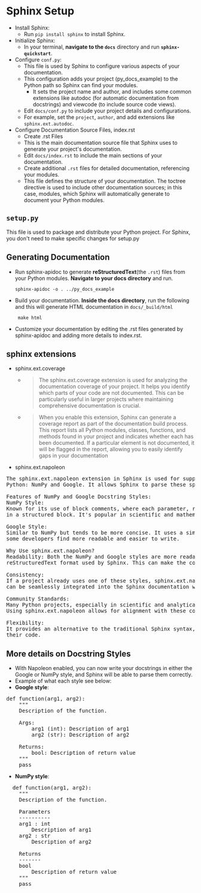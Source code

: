 # Sphinx Setup
- Install Sphinx:
  - Run `pip install sphinx` to install Sphinx.
- Initialize Sphinx:
  - In your terminal, **navigate to the `docs`** directory and run **`sphinx-quickstart`**.
- Configure `conf.py`:
  - This file is used by Sphinx to configure various aspects of your documentation.
  - This configuration adds your project (py_docs_example) to the Python path so Sphinx can find your modules.
     - It sets the project name and author, and includes some common extensions like autodoc (for automatic documentation from docstrings) and viewcode (to include source code views).
  - Edit `docs/conf.py` to include your project details and configurations. 
  - For example, set the `project`, `author`, and add extensions like 
    `sphinx.ext.autodoc`.
- Configure Documentation Source Files, index.rst
  - Create .rst Files
  - This is the main documentation source file that Sphinx uses to generate your project's documentation.
  - Edit `docs/index.rst` to include the main sections of your documentation.
  - Create additional `.rst` files for detailed documentation, referencing your modules.
  - This file defines the structure of your documentation. The toctree directive is used to include other documentation sources; in this case, modules, which Sphinx will automatically generate to document your Python modules.

## `setup.py`
This file is used to package and distribute your Python project. For Sphinx, you don't need to make specific changes for setup.py

## Generating Documentation
- Run sphinx-apidoc to generate **reStructuredText**(the `.rst`) files from your Python modules. **Navigate to your docs directory** and run.
  ```shell
  sphinx-apidoc -o . ../py_docs_example
  ```
- Build your documentation. **Inside the docs directory**, run the following and this will generate HTML documentation in `docs/_build/html`
  ```shell
   make html
  ```
- Customize your documentation by editing the .rst files generated by sphinx-apidoc and adding more details to index.rst.

## sphinx extensions
- sphinx.ext.coverage
  - > The sphinx.ext.coverage extension is used for analyzing the documentation coverage of your project. It helps you identify which parts of your code are not documented. This can be particularly useful in larger projects where maintaining comprehensive documentation is crucial.
  - > When you enable this extension, Sphinx can generate a coverage report as part of the documentation build process. This report lists all Python modules, classes, functions, and methods found in your project and indicates whether each has been documented. If a particular element is not documented, it will be flagged in the report, allowing you to easily identify gaps in your documentation
- sphinx.ext.napoleon 
<pre>
The sphinx.ext.napoleon extension in Sphinx is used for supporting two popular styles of docstrings in 
Python: NumPy and Google. It allows Sphinx to parse these specific styles and convert them into its own reStructuredText format, which is then used for generating project documentation. This extension is particularly useful because it lets developers write docstrings in a more human-readable format while still being able to generate well-structured and professional documentation.

Features of NumPy and Google Docstring Styles:
NumPy Style: 
Known for its use of block comments, where each parameter, return type, and other information is listed 
in a structured block. It's popular in scientific and mathematical projects due to its clarity and readability.

Google Style: 
Similar to NumPy but tends to be more concise. It uses a simpler format for parameters and return values, which 
some developers find more readable and easier to write.

Why Use sphinx.ext.napoleon?
Readability: Both the NumPy and Google styles are more readable for many developers compared to the traditional
reStructuredText format used by Sphinx. This can make the codebase more accessible and easier to maintain.

Consistency: 
If a project already uses one of these styles, sphinx.ext.napoleon ensures that the existing docstrings 
can be seamlessly integrated into the Sphinx documentation without needing to convert them into reStructuredText.

Community Standards: 
Many Python projects, especially in scientific and analytical domains, have adopted these styles. 
Using sphinx.ext.napoleon allows for alignment with these community standards.

Flexibility: 
It provides an alternative to the traditional Sphinx syntax, giving developers more options for documenting 
their code.
</pre>

## More details on Docstring Styles
- With Napoleon enabled, you can now write your docstrings in either the Google or NumPy style, and Sphinx will be able to parse them correctly.
- Example of what each style see below:
- **Google style**:
<pre>
def function(arg1, arg2):
    """
    Description of the function.

    Args:
        arg1 (int): Description of arg1
        arg2 (str): Description of arg2

    Returns:
        bool: Description of return value
    """
    pass
</pre>
- **NumPy style**:
<pre>
  def function(arg1, arg2):
    """
    Description of the function.

    Parameters
    ----------
    arg1 : int
        Description of arg1
    arg2 : str
        Description of arg2

    Returns
    -------
    bool
        Description of return value
    """
    pass
</pre>